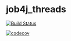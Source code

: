 # job4j_threads

[![Build Status](https://app.travis-ci.com/AlexandrKaleganov/job4j_threads.svg?branch=main)](https://app.travis-ci.com/AlexandrKaleganov/job4j_threads)

[![codecov](https://codecov.io/gh/AlexandrKaleganov/job4j_threads/branch/main/graph/badge.svg?token=TWZUE391XK)](https://codecov.io/gh/AlexandrKaleganov/job4j_threads)

